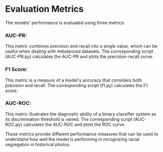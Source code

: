 # Evaluation Metrics

The models' performance is evaluated using three metrics:

### AUC-PR: 

This metric combines precision and recall into a single value, which can be useful when dealing with imbalanced datasets. The corresponding script (AUC-PR.py) calculates the AUC-PR and plots the precision-recall curve.

### F1 Score: 

This metric is a measure of a model's accuracy that considers both precision and recall. The corresponding script (f1.py) calculates the F1 score.

### AUC-ROC: 

This metric illustrates the diagnostic ability of a binary classifier system as its discrimination threshold is varied. The corresponding script (AUC-ROC.py) calculates the AUC-ROC and plots the ROC curve.

These metrics provide different performance measures that can be used to understand how well the model is performing in recognizing racial segregation in historical photos.
